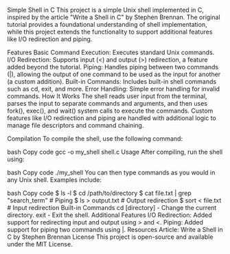 Simple Shell in C
This project is a simple Unix shell implemented in C, inspired by the article "Write a Shell in C" by Stephen Brennan. The original tutorial provides a foundational understanding of shell implementation, while this project extends the functionality to support additional features like I/O redirection and piping.

Features
Basic Command Execution: Executes standard Unix commands.
I/O Redirection: Supports input (<) and output (>) redirection, a feature added beyond the tutorial.
Piping: Handles piping between two commands (|), allowing the output of one command to be used as the input for another (a custom addition).
Built-in Commands: Includes built-in shell commands such as cd, exit, and more.
Error Handling: Simple error handling for invalid commands.
How It Works
The shell reads user input from the terminal, parses the input to separate commands and arguments, and then uses fork(), exec(), and wait() system calls to execute the commands. Custom features like I/O redirection and piping are handled with additional logic to manage file descriptors and command chaining.

Compilation
To compile the shell, use the following command:

bash
Copy code
gcc -o my_shell shell.c
Usage
After compiling, run the shell using:

bash
Copy code
./my_shell
You can then type commands as you would in any Unix shell. Examples include:

bash
Copy code
$ ls -l
$ cd /path/to/directory
$ cat file.txt | grep "search_term"  # Piping
$ ls > output.txt  # Output redirection
$ sort < file.txt  # Input redirection
Built-in Commands
cd [directory] - Change the current directory.
exit - Exit the shell.
Additional Features
I/O Redirection: Added support for redirecting input and output using > and <.
Piping: Added support for piping two commands using |.
Resources
Article: Write a Shell in C by Stephen Brennan
License
This project is open-source and available under the MIT License.
